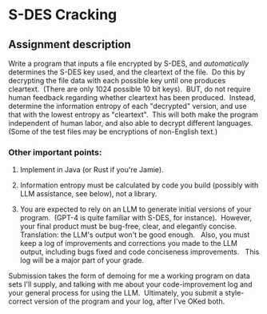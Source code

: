 # S-DES Cracking

## Assignment description

Write a program that inputs a file encrypted by S-DES, and *automatically* determines the S-DES key used, and the cleartext of the file.  Do this by decrypting the file data with each possible key until one produces cleartext.  (There are only 1024 possible 10 bit keys).  BUT, do not require human feedback regarding whether cleartext has been produced.  Instead, determine the information entropy of each "decrypted" version, and use that with the lowest entropy as "cleartext".  This will both make the program independent of human labor, and also able to decrypt different languages.  (Some of the test files may be encryptions of non-English text.)

### Other important points:

1. Implement in Java (or Rust if you're Jamie).

2. Information entropy must be calculated by code you build (possibly with LLM assistance, see below), not a library.

3. You are expected to rely on an LLM to generate initial versions of your program.  (GPT-4 is quite familiar with S-DES, for instance).  However, your final product must be bug-free, clear, and elegantly concise.  Translation: the LLM's output won't be good enough.   Also, you must keep a log of improvements and corrections you made to the LLM output, including bugs fixed and code conciseness improvements.   This log will be a major part of your grade.

Submission takes the form of demoing for me a working program on data sets I'll supply, and talking with me about your code-improvement log and your general process for using the LLM.  Ultimately, you submit a style-correct version of the program and your log, after I've OKed both.